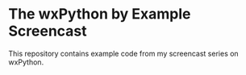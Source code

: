 # The wxPython by Example Screencast

This repository contains example code from my screencast series on wxPython.
